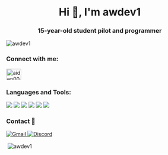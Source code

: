 <h1 align="center">Hi 👋, I'm awdev1</h1>
<h3 align="center">15-year-old student pilot and programmer</h3>

<p align="left"> 
  <img src="https://komarev.com/ghpvc/?username=awdev1&label=Profile%20views&color=0e75b6&style=flat" alt="awdev1" /> 
</p>

<h3 align="left">Connect with me:</h3>
<p align="left">
    <a href="https://www.youtube.com/@awdev123" target="blank"><img align="center" src="https://raw.githubusercontent.com/rahuldkjain/github-profile-readme-generator/master/src/images/icons/Social/youtube.svg" alt="aiden0002" height="30" width="40" /></a>
</p>

<h3 align="left">Languages and Tools:</h3>
<p align="left">
    <img src="https://img.shields.io/badge/HTML5-E34F26?style=for-the-badge&logo=html5&logoColor=white" />
    <img src="https://img.shields.io/badge/CSS3-1572B6?style=for-the-badge&logo=css3&logoColor=white" />
    <img src="https://img.shields.io/badge/JavaScript-F7DF1E?style=for-the-badge&logo=javascript&logoColor=black" />
    <img src="https://img.shields.io/badge/Node.js-339933?style=for-the-badge&logo=node.js&logoColor=white" />
    <img src="https://img.shields.io/badge/Python-FFD43B?style=for-the-badge&logo=python&logoColor=blue" />
    <img src="https://img.shields.io/badge/SQLite-003B57?style=for-the-badge&logo=sqlite&logoColor=white" />
</p>

<h3 align="left">Contact 📧</h3>
<p align="left">
  <a href="mailto:awdev@awdevsoftware.org"> 
    <img src="https://img.shields.io/badge/Gmail-D14836?style=for-the-badge&logo=gmail&logoColor=white" alt="Gmail" /> 
  </a>
  <a href="https://discord.com/users/717412351451594852"> 
    <img src="https://img.shields.io/badge/Discord-5865F2?style=for-the-badge&logo=discord&logoColor=white" alt="Discord" /> 
  </a>
</p>

<p>&nbsp;<img align="center" src="https://github-readme-stats.vercel.app/api?username=awdev1&show_icons=true&locale=en" alt="awdev1" /></p>
